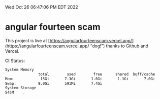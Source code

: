 Wed Oct 26 06:47:06 PM EDT 2022

# angular fourteen scam


This project is live at [https://angularfourteenscam.vercel.app/](https://angularfourteenscam.vercel.app/ "dog!") thanks to Github and Vercel.

CI Status: 

```bash
System Memory
               total        used        free      shared  buff/cache   available
Mem:            15Gi       7.3Gi       1.0Gi       1.1Gi       7.0Gi       6.6Gi
Swap:          8.0Gi       591Mi       7.4Gi
System Storage
545M	.
```
